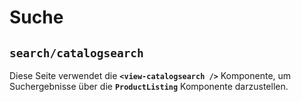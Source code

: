 
# Suche

## __`search/catalogsearch`__
Diese Seite verwendet die __`<view-catalogsearch />`__  Komponente, um Suchergebnisse über die __`ProductListing`__ 
Komponente darzustellen.

